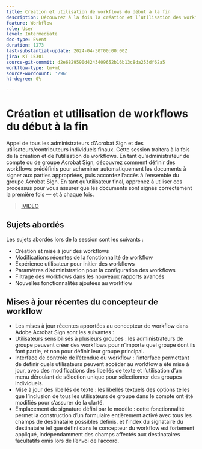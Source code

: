 ```yaml
---
title: Création et utilisation de workflows du début à la fin
description: Découvrez à la fois la création et l’utilisation des workflows.
feature: Workflow
role: User
level: Intermediate
doc-type: Event
duration: 1273
last-substantial-update: 2024-04-30T00:00:00Z
jira: KT-15301
source-git-commit: d2e6829590d4243409652b16b13c8da253df62a5
workflow-type: tm+mt
source-wordcount: '296'
ht-degree: 0%

---
```



# Création et utilisation de workflows du début à la fin

Appel de tous les administrateurs d’Acrobat Sign et des utilisateurs/contributeurs individuels finaux. Cette session traitera à la fois de la création et de l’utilisation de workflows. En tant qu’administrateur de compte ou de groupe Acrobat Sign, découvrez comment définir des workflows prédéfinis pour acheminer automatiquement les documents à signer aux parties appropriées, puis accordez l’accès à l’ensemble du groupe Acrobat Sign. En tant qu’utilisateur final, apprenez à utiliser ces processus pour vous assurer que les documents sont signés correctement la première fois — et à chaque fois.

>[!VIDEO](https://video.tv.adobe.com/v/3428192/?learn=on)

## Sujets abordés

Les sujets abordés lors de la session sont les suivants :

* Création et mise à jour des workflows
* Modifications récentes de la fonctionnalité de workflow
* Expérience utilisateur pour initier des workflows
* Paramètres d’administration pour la configuration des workflows
* Filtrage des workflows dans les nouveaux rapports avancés
* Nouvelles fonctionnalités ajoutées au workflow

## Mises à jour récentes du concepteur de workflow

* Les mises à jour récentes apportées au concepteur de workflow dans Adobe Acrobat Sign sont les suivantes :
* Utilisateurs sensibilisés à plusieurs groupes : les administrateurs de groupe peuvent créer des workflows pour n’importe quel groupe dont ils font partie, et non pour définir leur groupe principal.
* Interface de contrôle de l’étendue du workflow : l’interface permettant de définir quels utilisateurs peuvent accéder au workflow a été mise à jour, avec des modifications des libellés de texte et l’utilisation d’un menu déroulant de sélection unique pour sélectionner des groupes individuels.
* Mise à jour des libellés de texte : les libellés textuels des options telles que l’inclusion de tous les utilisateurs de groupe dans le compte ont été modifiés pour s’assurer de la clarté.
* Emplacement de signature défini par le modèle : cette fonctionnalité permet la construction d’un formulaire entièrement activé avec tous les champs de destinataire possibles définis, et l’index du signataire du destinataire tel que défini dans le concepteur du workflow est fortement appliqué, indépendamment des champs affectés aux destinataires facultatifs omis lors de l’envoi de l’accord.

